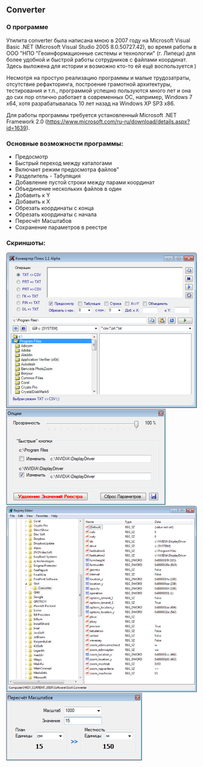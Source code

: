 ## Converter

### О программе

Утилита converter была написана мною в 2007 году на Microsoft Visual Basic .NET (Microsoft Visual Studio 2005 8.0.50727.42), во время работы в ООО "НПО "Геоинформационные системы и технологии" (г. Липецк) для более удобной и быстрой работы сотрудников с файлами координат. Здесь выложена для истории и возможно кто-то ей ещё воспользуется )

Несмотря на простую реализацию программы и малые трудозатраты, отсутствие рефакторинга, построение грамотной архитектуры, тестирования и т.п., программой успешно пользуются много лет и она до сих пор отлично работает в современных ОС, например, Windows 7 x64, хотя разрабатывалась 10 лет назад на Windows XP SP3 x86.

Для работы программы требуется установленный Microsoft .NET Framework 2.0 (https://www.microsoft.com/ru-ru/download/details.aspx?id=1639).

### Основные возможности программы:

- Предосмотр
- Быстрый переход между каталогами
- Включает режим предосмотра файлов"
- Разделитель - Табуляция
- Добавление пустой строки между парами координат
- Объединение нескольких файлов в один
- Добавить к Y
- Добавить к X
- Обрезать координаты с конца
- Обрезать координаты с начала
- Пересчёт Масштабов
- Сохранение параметров в реестре

### Скриншоты:

![Preview](description/main.png "Основное окно программы")
![Preview](description/options.png "Основное окно программы")
![Preview](description/registry.png "Основное окно программы")
![Preview](description/scales.png "Основное окно программы")